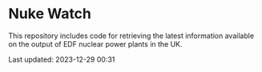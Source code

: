 # Nuke Watch

This repository includes code for retrieving the latest information available on the output of EDF nuclear power plants in the UK.

Last updated: 2023-12-29 00:31